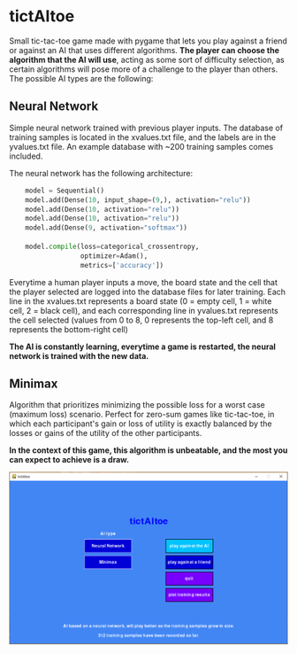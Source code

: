 # tictAItoe
Small tic-tac-toe game made with pygame that lets you play against a friend or against an AI that uses different algorithms. **The player can choose the algorithm that the AI will use**, acting as some sort of difficulty selection, as certain algorithms will pose more of a challenge to the player than others. The possible AI types are the following:

## Neural Network

Simple neural network trained with previous player inputs. The database of training samples is located in the xvalues.txt file, and the labels are in the yvalues.txt file. An example database with ~200 training samples comes included.

The neural network has the following architecture:

```python
    model = Sequential()
    model.add(Dense(10, input_shape=(9,), activation="relu"))
    model.add(Dense(10, activation="relu"))
    model.add(Dense(10, activation="relu"))
    model.add(Dense(9, activation="softmax"))

    model.compile(loss=categorical_crossentropy,
                  optimizer=Adam(),
                  metrics=['accuracy'])
```

Everytime a human player inputs a move, the board state and the cell that the player selected are logged into the database files for later training. Each line in the xvalues.txt represents a board state (0 = empty cell, 1 = white cell, 2 = black cell), and each corresponding line in yvalues.txt represents the cell selected (values from 0 to 8, 0 represents the top-left cell, and 8 represents the bottom-right cell)

**The AI is constantly learning, everytime a game is restarted, the neural network is trained with the new data.**

## Minimax

Algorithm that prioritizes minimizing the possible loss for a worst case (maximum loss) scenario. Perfect for zero-sum games like tic-tac-toe, in which each participant's gain or loss of utility is exactly balanced by the losses or gains of the utility of the other participants.

**In the context of this game, this algorithm is unbeatable, and the most you can expect to achieve is a draw.**

![Preview image](https://raw.githubusercontent.com/alvarosaulrodriguezaleman/tictAItoe/master/preview.png)
